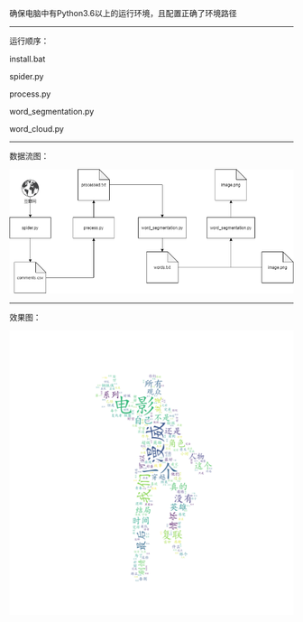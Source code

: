 确保电脑中有Python3.6以上的运行环境，且配置正确了环境路径

---

运行顺序：

install.bat

spider.py

process.py

word_segmentation.py

word_cloud.py

---

数据流图：

![](data_flow.png)

---

效果图：

![](wordcloud.png)
